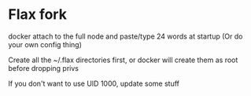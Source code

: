 # Flax fork

docker attach to the full node and paste/type 24 words at startup (Or do your own config thing)

Create all the ~/.flax directories first, or docker will create them as root before dropping privs

If you don't want to use UID 1000, update some stuff
